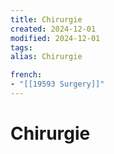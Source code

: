 ```yaml
---
title: Chirurgie
created: 2024-12-01
modified: 2024-12-01
tags: 
alias: Chirurgie

french:
- "[[19593 Surgery]]"
---
```

# Chirurgie
